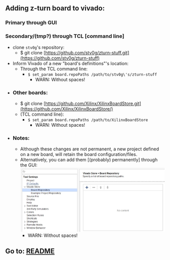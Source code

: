 ## Adding z-turn board to vivado:

### Primary through GUI
### Secondary/(tmp?) through TCL [command line]

* clone `stv0g`'s repository:
    * $ git clone [https://github.com/stv0g/zturn-stuff.git](https://github.com/stv0g/zturn-stuff)
* Inform Vivado of a new "board's definitions"'s location:
    * Through the TCL command line:
        * `$ set_param board.repoPaths /path/to/stv0g\'s/zturn-stuff`
            * WARN: Without spaces!
* ### Other boards:
    * $ git clone [https://github.com/Xilinx/XilinxBoardStore.git](https://github.com/Xilinx/XilinxBoardStore/)
    * (TCL command line):
        * `$ set_param board.repoPaths /path/to/XilinxBoardStore`
            * WARN: Without spaces!
* ### Notes:
    * Although these changes are not permanent, a new project defined on a new board, will retain the board configuration/files.
    * Alternatively, you can add them [(probably) permanently] through the GUI: ![image](.site/board_repos.gui.jpg "<image:Adding board repositories through the GUI>")
        * WARN: Without spaces!

## Go to: [README](README.md)